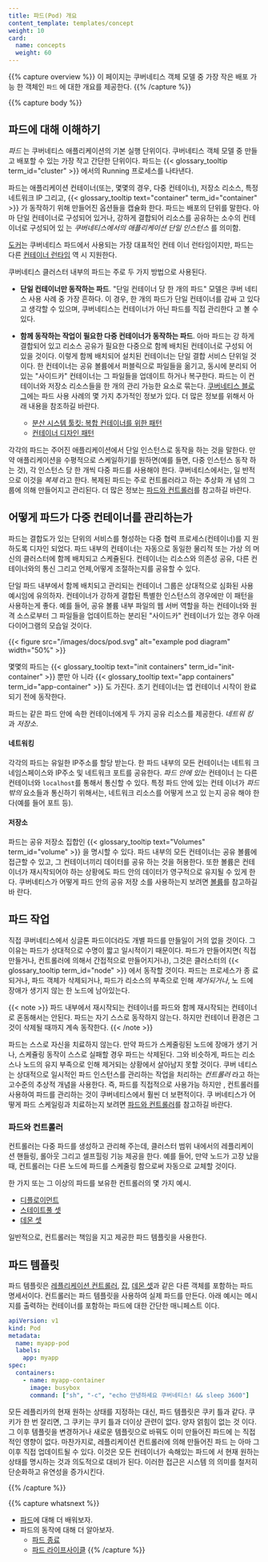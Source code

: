 ```yaml
---
title: 파드(Pod) 개요
content_template: templates/concept
weight: 10
card:
  name: concepts
  weight: 60
---
```


{{% capture overview %}} 이 페이지는 쿠버네티스 객체 모델 중 가장 작은 배포 가능
한 객체인 `파드` 에 대한 개요를 제공한다. {{% /capture %}}

{{% capture body %}}

## 파드에 대해 이해하기

_파드_ 는 쿠버네티스 애플리케이션의 기본 실행 단위이다. 쿠버네티스 객체 모델 중
만들고 배포할 수 있는 가장 작고 간단한 단위이다. 파드는
{{< glossary_tooltip term_id="cluster" >}} 에서의 Running 프로세스를 나타낸다.

파드는 애플리케이션 컨테이너(또는, 몇몇의 경우, 다중 컨테이너), 저장소 리소스,
특정 네트워크 IP 그리고,
{{< glossary_tooltip text="container" term_id="container" >}} 가 동작하기 위해
만들어진 옵션들을 캡슐화 한다. 파드는 배포의 단위를 말한다. 아마 단일 컨테이너로
구성되어 있거나, 강하게 결합되어 리소스를 공유하는 소수의 컨테이너로 구성되어 있
는 _쿠버네티스에서의 애플리케이션 단일 인스턴스_ 를 의미함.

[도커](https://www.docker.com)는 쿠버네티스 파드에서 사용되는 가장 대표적인 컨테
이너 런타임이지만, 파드는 다른
[컨테이너 런타임](/ko/docs/setup/production-environment/container-runtimes/) 역
시 지원한다.

쿠버네티스 클러스터 내부의 파드는 주로 두 가지 방법으로 사용된다.

- **단일 컨테이너만 동작하는 파드**. "단일 컨테이너 당 한 개의 파드" 모델은 쿠버
  네티스 사용 사례 중 가장 흔하다. 이 경우, 한 개의 파드가 단일 컨테이너를 감싸
  고 있다고 생각할 수 있으며, 쿠버네티스는 컨테이너가 아닌 파드를 직접 관리한다
  고 볼 수 있다.
- **함께 동작하는 작업이 필요한 다중 컨테이너가 동작하는 파드**. 아마 파드는 강
  하게 결합되어 있고 리소스 공유가 필요한 다중으로 함께 배치된 컨테이너로 구성되
  어 있을 것이다. 이렇게 함께 배치되어 설치된 컨테이너는 단일 결합 서비스 단위일
  것이다. 한 컨테이너는 공유 볼륨에서 퍼블릭으로 파일들을 옮기고, 동시에 분리되
  어 있는 "사이드카" 컨테이너는 그 파일들을 업데이트 하거나 복구한다. 파드는 이
  컨테이너와 저장소 리소스들을 한 개의 관리 가능한 요소로 묶는다.
  [쿠버네티스 블로그](https://kubernetes.io/blog)에는 파드 사용 사례의 몇 가지
  추가적인 정보가 있다. 더 많은 정보를 위해서 아래 내용을 참조하길 바란다.

  - [분산 시스템 툴킷: 복합 컨테이너를 위한 패턴](https://kubernetes.io/blog/2015/06/the-distributed-system-toolkit-patterns)
  - [컨테이너 디자인 패턴](https://kubernetes.io/blog/2016/06/container-design-patterns)

각각의 파드는 주어진 애플리케이션에서 단일 인스턴스로 동작을 하는 것을 말한다.
만약 애플리케이션을 수평적으로 스케일하기를 원하면(예를 들면, 다중 인스턴스 동작
하는 것), 각 인스턴스 당 한 개씩 다중 파드를 사용해야 한다. 쿠버네티스에서는, 일
반적으로 이것을 _복제_ 라고 한다. 복제된 파드는 주로 컨트롤러라고 하는 추상화 개
념의 그룹에 의해 만들어지고 관리된다. 더 많은 정보는
[파드와 컨트롤러](#파드와-컨트롤러)를 참고하길 바란다.

## 어떻게 파드가 다중 컨테이너를 관리하는가

파드는 결합도가 있는 단위의 서비스를 형성하는 다중 협력 프로세스(컨테이너)를 지
원하도록 디자인 되었다. 파드 내부의 컨테이너는 자동으로 동일한 물리적 또는 가상
의 머신의 클러스터에 함께 배치되고 스케쥴된다. 컨테이너는 리소스와 의존성 공유,
다른 컨테이너와의 통신 그리고 언제,어떻게 조절하는지를 공유할 수 있다.

단일 파드 내부에서 함께 배치되고 관리되는 컨테이너 그룹은 상대적으로 심화된 사용
예시임에 유의하자. 컨테이너가 강하게 결합된 특별한 인스턴스의 경우에만 이 패턴을
사용하는게 좋다. 예를 들어, 공유 볼륨 내부 파일의 웹 서버 역할을 하는 컨테이너와
원격 소스로부터 그 파일들을 업데이트하는 분리된 "사이드카" 컨테이너가 있는 경우
아래 다이어그램의 모습일 것이다.

{{< figure src="/images/docs/pod.svg" alt="example pod diagram" width="50%" >}}

몇몇의 파드는
{{< glossary_tooltip text="init containers" term_id="init-container" >}} 뿐만 아
니라 {{< glossary_tooltip text="app containers" term_id="app-container" >}} 도
가진다. 초기 컨테이너는 앱 컨테이너 시작이 완료되기 전에 동작한다.

파드는 같은 파드 안에 속한 컨테이너에게 두 가지 공유 리소스를 제공한다. _네트워
킹_ 과 _저장소_.

#### 네트워킹

각각의 파드는 유일한 IP주소를 할당 받는다. 한 파드 내부의 모든 컨테이너는 네트워
크 네임스페이스와 IP주소 및 네트워크 포트를 공유한다. _파드 안에 있는_ 컨테이너
는 다른 컨테이너와 `localhost`를 통해서 통신할 수 있다. 특정 파드 안에 있는 컨테
이너가 _파드 밖의_ 요소들과 통신하기 위해서는, 네트워크 리소스를 어떻게 쓰고 있
는지 공유 해야 한다(예를 들어 포트 등).

#### 저장소

파드는 공유 저장소 집합인
{{< glossary_tooltip text="Volumes" term_id="volume" >}} 을 명시할 수 있다. 파드
내부의 모든 컨테이너는 공유 볼륨에 접근할 수 있고, 그 컨테이너끼리 데이터를 공유
하는 것을 허용한다. 또한 볼륨은 컨테이너가 재시작되어야 하는 상황에도 파드 안의
데이터가 영구적으로 유지될 수 있게 한다. 쿠버네티스가 어떻게 파드 안의 공유 저장
소를 사용하는지 보려면 [볼륨](/ko/docs/concepts/storage/volumes/)를 참고하길 바
란다.

## 파드 작업

직접 쿠버네티스에서 싱글톤 파드이더라도 개별 파드를 만들일이 거의 없을 것이다.
그 이유는 파드가 상대적으로 수명이 짧고 일시적이기 때문이다. 파드가 만들어지면(
직접 만들거나, 컨트롤러에 의해서 간접적으로 만들어지거나), 그것은 클러스터의
{{< glossary_tooltip term_id="node" >}} 에서 동작할 것이다. 파드는 프로세스가 종
료되거나, 파드 객체가 삭제되거나, 파드가 리소스의 부족으로 인해 _제거되거나_, 노
드에 장애가 생기지 않는 한 노드에 남아있는다.

{{< note >}} 파드 내부에서 재시작되는 컨테이너를 파드와 함께 재시작되는 컨테이너
로 혼동해서는 안된다. 파드는 자기 스스로 동작하지 않는다. 하지만 컨테이너 환경은
그것이 삭제될 때까지 계속 동작한다. {{< /note >}}

파드는 스스로 자신을 치료하지 않는다. 만약 파드가 스케줄링된 노드에 장애가 생기
거나, 스케쥴링 동작이 스스로 실패할 경우 파드는 삭제된다. 그와 비슷하게, 파드는
리소스나 노드의 유지 부족으로 인해 제거되는 상황에서 살아남지 못할 것이다. 쿠버
네티스는 상대적으로 일시적인 파드 인스턴스를 관리하는 작업을 처리하는 _컨트롤러_
라고 하는 고수준의 추상적 개념을 사용한다. 즉, 파드를 직접적으로 사용가능 하지만
, 컨트롤러를 사용하여 파드를 관리하는 것이 쿠버네티스에서 훨씬 더 보편적이다. 쿠
버네티스가 어떻게 파드 스케일링과 치료하는지 보려면
[파드와 컨트롤러](#파드와-컨트롤러)를 참고하길 바란다.

### 파드와 컨트롤러

컨트롤러는 다중 파드를 생성하고 관리해 주는데, 클러스터 범위 내에서의 레플리케이
션 핸들링, 롤아웃 그리고 셀프힐링 기능 제공을 한다. 예를 들어, 만약 노드가 고장
났을 때, 컨트롤러는 다른 노드에 파드를 스케줄링 함으로써 자동으로 교체할 것이다.

한 가지 또는 그 이상의 파드를 보유한 컨트롤러의 몇 가지 예시.

- [디플로이먼트](/ko/docs/concepts/workloads/controllers/deployment/)
- [스테이트풀 셋](/ko/docs/concepts/workloads/controllers/statefulset/)
- [데몬 셋](/ko/docs/concepts/workloads/controllers/daemonset/)

일반적으로, 컨트롤러는 책임을 지고 제공한 파드 템플릿을 사용한다.

## 파드 템플릿

파드 템플릿은
[레플리케이션 컨트롤러](/ko/docs/concepts/workloads/controllers/replicationcontroller/),
[잡](/docs/concepts/jobs/run-to-completion-finite-workloads/),
[데몬 셋](/ko/docs/concepts/workloads/controllers/daemonset/)과 같은 다른 객체를
포함하는 파드 명세서이다. 컨트롤러는 파드 템플릿을 사용하여 실제 파드를 만든다.
아래 예시는 메시지를 출력하는 컨테이너를 포함하는 파드에 대한 간단한 매니페스트
이다.

```yaml
apiVersion: v1
kind: Pod
metadata:
  name: myapp-pod
  labels:
    app: myapp
spec:
  containers:
    - name: myapp-container
      image: busybox
      command: ["sh", "-c", "echo 안녕하세요 쿠버네티스! && sleep 3600"]
```

모든 레플리카의 현재 원하는 상태를 지정하는 대신, 파드 템플릿은 쿠키 틀과 같다.
쿠키가 한 번 잘리면, 그 쿠키는 쿠키 틀과 더이상 관련이 없다. 양자 얽힘이 없는 것
이다. 그 이후 템플릿을 변경하거나 새로운 템플릿으로 바꿔도 이미 만들어진 파드에
는 직접적인 영향이 없다. 마찬가지로, 레플리케이션 컨트롤러에 의해 만들어진 파드
는 아마 그 이후 직접 업데이트될 수 있다. 이것은 모든 컨테이너가 속해있는 파드에
서 현재 원하는 상태를 명시하는 것과 의도적으로 대비가 된다. 이러한 접근은 시스템
의 의미를 철저히 단순화하고 유연성을 증가시킨다.

{{% /capture %}}

{{% capture whatsnext %}}

- [파드](/ko/docs/concepts/workloads/pods/pod/)에 대해 더 배워보자.
- 파드의 동작에 대해 더 알아보자.
  - [파드 종료](/ko/docs/concepts/workloads/pods/pod/#파드의-종료)
  - [파드 라이프사이클](/ko/docs/concepts/workloads/pods/pod-lifecycle/)
    {{% /capture %}}
